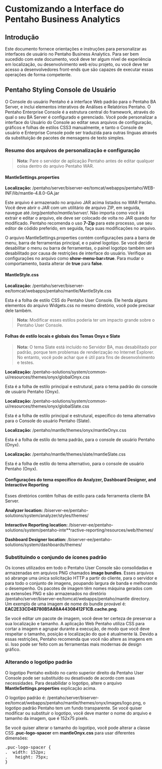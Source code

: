 # Customizando a Interface do Pentaho Business Analytics

## Introdução

Este documento fornece orientações e instruções para personalizar as interfaces de usuário no Pentaho Business Analytics. Para ser bem sucedido com este documento, você deve ter algum nível de experiência em localização, ou desenvolvimento web e/ou projeto, ou você deve ter acesso a desenvolvedores front-ends que são capazes de executar essas operações de forma competente.

## Pentaho Styling Console de Usuário

O Console do usuário Pentaho é a interface Web padrão para o Pentaho BA Server, e inclui elementos interativos de Análises e Relatórios Pentaho. O Pentaho Enterprise Console é a estrutura central do framework, através do qual o seu BA Server é configurado e gerenciado. Você pode personalizar a interface do Usuário do Console ao editar seus arquivos de configuração, gráficos e folhas de estilos CSS3 manualmente, e tanto o Console de usuário e Enterprise Console pode ser traduzida para outras línguas através da substituição de pacotes de mensagens de texto simples.

### Resumo dos arquivos de personalização e configuração

> **Nota:** Pare o servidor de aplicação Pentaho antes de editar qualquer coisa dentro do arquivo Pentaho WAR.

#### MantleSettings.properties

**Localização:** /pentaho/server/biserver-ee/tomcat/webapps/pentaho/WEB-INF/lib/mantle-4.8.0-GA.jar

Este arquivo é armazenado no arquivo JAR acima listados no WAR Pentaho. Você deve abrir o JAR com um utilitário de arquivo ZIP, em seguida, navegue até */org/pentaho/mantle/server/*. Não importa como você irá extrair e editar o arquivo, ele deve ser colocado de volta no JAR quando for modificado. Pentaho recomenda o uso **7-Zip** para este processo, use seu editor de códido preferido, em seguida, faça suas modificações no arquivo.

O arquivo MantleSettings.properties contém configurações para a barra de menu, barra de ferramentas principal, e o painel logotipo. Se você decidir desabilitar o menu ou barra de ferramentas, o painel logotipo também será desabilitado por causa de restrições de interface do usuário. Verifique as configurações no arquivo como **show-menu-bar=true**. Para mudar o comportamento, basta alterar de **true** para **false**.

#### MantleStyle.css

**Localização:** /pentaho/server/biserver-ee/tomcat/webapps/pentaho/mantle/MantleStyle.css

Esta é a folha de estilo CSS do Pentaho User Console. Ele herda alguns elementos do arquivo Widgets.css no mesmo diretório, você pode precisar dele também.

> **Nota:** Modificar esses estilos poderia ter um impacto grande sobre o Pentaho User Console.

#### Folhas de estilo locais e globais dos Temas Onyx e Slate

> **Nota:** O tema Slate está incluído no Servidor BA, mas desabilitado por padrão, porque tem problemas de renderização no Internet Explorer. No entanto, você pode achar que é útil para fins de desenvolvimento e testes.

**Localização:** /pentaho-solutions/system/common-ui/resources/themes/onyx/globalOnyx.css

Esta é a folha de estilo principal e estrutural, para o tema padrão do console de usuário Pentaho (Onyx).

**Localização:** /pentaho-solutions/system/common-ui/resources/themes/onyx/globalSlate.css

Esta é a folha de estilo principal e estrutural, específico do tema alternativo para o Console do usuário Pentaho (Slate).

**Localização:** /pentaho/mantle/themes/onyx/mantleOnyx.css

Esta é a folha de estilo do tema padrão, para o console de usuário Pentaho (Onyx).

**Localização:** /pentaho/mantle/themes/slate/mantleSlate.css

Esta é a folha de estilo do tema alternativo, para o console de usuário Pentaho (Onyx).

#### Configurações do tema específico do Analyzer, Dashboard Designer, and Interactive Reporting

Esses diretórios contêm folhas de estilo para cada ferramenta cliente BA Server.

**Analyzer location:** /biserver-ee/pentaho-solutions/system/analyzer/styles/themes/

**Interactive Reporting location:** /biserver-ee/pentaho-solutions/system/pentaho-inte**ractive-reporting/resources/web/themes/

**Dashboard Designer location:** /biserver-ee/pentaho-solutions/system/dashboards/themes/

### Substituindo o conjundo de ícones padrão

Os ícones utilizados em todo o Pentaho User Console são consolidadas e armazenadas em arquivos PNG chamados **image bundles**. Esses arquivos só abrange uma única solicitação HTTP a partir do cliente, para o servidor e para todo o conjunto de imagens, poupando largura de banda e melhorando o desempenho. Os pacotes de imagem têm nomes máquina gerados com as extensões PNG e são armazenados no diretório /pentaho/server/biserver-ee/tomcat/webapps/pentaho/mantle directory. Um exemplo de uma imagem de nome do bundle provável é: **EAC2E33CD4B780B5A88A44308412F1CB.cache.png**.

Se você editar um pacote de imagem, você deve ter certeza de preservar a sua localização e tamanho. A aplicação Web Pentaho utiliza CSS para cortar a imagem e agrupar durante a execução, de modo que você deve respeitar o tamanho, posição e localização do que é atualmente lá. Devido a essas restrições, Pentaho recomenda que você não altere as imagens em si. Isso pode ser feito com as ferramentas mais modernas de design gráfico.

### Alterando o logotipo padrão

O logotipo Pentaho exibido no canto superior direito da Pentaho User Console pode ser substituído ou desativado de acordo com suas necessidades. Para desabilidar o logotipo, altere o arquivo **MantleSettings.properties** explicação acima.

O logotipo padrão é: /pentaho/server/biserver-ee/tomcat/webapps/pentaho/mantle/themes/onyx/images/logo.png, o logotipo padrão Pentaho tem um fundo transparente. Se você quiser modificar ou substituir o logotipo, você deve manter o nome do arquivo e tamanho da imagem, que é 152x75 pixels.

Se você quiser alterar o tamanho do logotipo, você pode alterar a classe CSS **.puc-logo-spacer** em **mantleOnyx.css** para usar diferentes dimensões:

<pre>
.puc-logo-spacer {
.  width: 152px;
.	height: 75px;
}
</pre>
